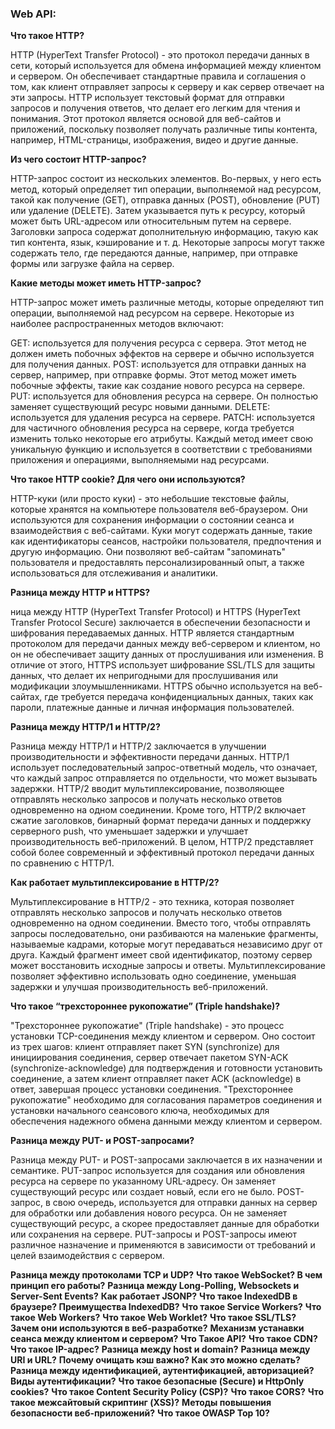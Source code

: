 <h3>
  <span>Web API:</span>
</h3>

**Что такое HTTP?**

HTTP (HyperText Transfer Protocol) - это протокол передачи данных в сети, который используется для обмена информацией между клиентом и сервером. Он обеспечивает стандартные правила и соглашения о том, как клиент отправляет запросы к серверу и как сервер отвечает на эти запросы. HTTP использует текстовый формат для отправки запросов и получения ответов, что делает его легким для чтения и понимания. Этот протокол является основой для веб-сайтов и приложений, поскольку позволяет получать различные типы контента, например, HTML-страницы, изображения, видео и другие данные.

**Из чего состоит HTTP-запрос?**

HTTP-запрос состоит из нескольких элементов. Во-первых, у него есть метод, который определяет тип операции, выполняемой над ресурсом, такой как получение (GET), отправка данных (POST), обновление (PUT) или удаление (DELETE). Затем указывается путь к ресурсу, который может быть URL-адресом или относительным путем на сервере. Заголовки запроса содержат дополнительную информацию, такую как тип контента, язык, кэширование и т. д. Некоторые запросы могут также содержать тело, где передаются данные, например, при отправке формы или загрузке файла на сервер.

**Какие методы может иметь HTTP-запрос?**

HTTP-запрос может иметь различные методы, которые определяют тип операции, выполняемой над ресурсом на сервере. Некоторые из наиболее распространенных методов включают:

GET: используется для получения ресурса с сервера. Этот метод не должен иметь побочных эффектов на сервере и обычно используется для получения данных.
POST: используется для отправки данных на сервер, например, при отправке формы. Этот метод может иметь побочные эффекты, такие как создание нового ресурса на сервере.
PUT: используется для обновления ресурса на сервере. Он полностью заменяет существующий ресурс новыми данными.
DELETE: используется для удаления ресурса на сервере.
PATCH: используется для частичного обновления ресурса на сервере, когда требуется изменить только некоторые его атрибуты.
Каждый метод имеет свою уникальную функцию и используется в соответствии с требованиями приложения и операциями, выполняемыми над ресурсами.

**Что такое HTTP cookie? Для чего они используются?**

HTTP-куки (или просто куки) - это небольшие текстовые файлы, которые хранятся на компьютере пользователя веб-браузером. Они используются для сохранения информации о состоянии сеанса и взаимодействия с веб-сайтами. Куки могут содержать данные, такие как идентификаторы сеансов, настройки пользователя, предпочтения и другую информацию. Они позволяют веб-сайтам "запоминать" пользователя и предоставлять персонализированный опыт, а также использоваться для отслеживания и аналитики.

**Разница между HTTP и HTTPS?**

ница между HTTP (HyperText Transfer Protocol) и HTTPS (HyperText Transfer Protocol Secure) заключается в обеспечении безопасности и шифрования передаваемых данных. HTTP является стандартным протоколом для передачи данных между веб-сервером и клиентом, но он не обеспечивает защиту данных от прослушивания или изменения. В отличие от этого, HTTPS использует шифрование SSL/TLS для защиты данных, что делает их непригодными для прослушивания или модификации злоумышленниками. HTTPS обычно используется на веб-сайтах, где требуется передача конфиденциальных данных, таких как пароли, платежные данные и личная информация пользователей.

**Разница между HTTP/1 и HTTP/2?**

Разница между HTTP/1 и HTTP/2 заключается в улучшении производительности и эффективности передачи данных. HTTP/1 использует последовательный запрос-ответный модель, что означает, что каждый запрос отправляется по отдельности, что может вызывать задержки. HTTP/2 вводит мультиплексирование, позволяющее отправлять несколько запросов и получать несколько ответов одновременно на одном соединении. Кроме того, HTTP/2 включает сжатие заголовков, бинарный формат передачи данных и поддержку серверного push, что уменьшает задержки и улучшает производительность веб-приложений. В целом, HTTP/2 представляет собой более современный и эффективный протокол передачи данных по сравнению с HTTP/1.

**Как работает мультиплексирование в HTTP/2?**

Мультиплексирование в HTTP/2 - это техника, которая позволяет отправлять несколько запросов и получать несколько ответов одновременно на одном соединении. Вместо того, чтобы отправлять запросы последовательно, они разбиваются на маленькие фрагменты, называемые кадрами, которые могут передаваться независимо друг от друга. Каждый фрагмент имеет свой идентификатор, поэтому сервер может восстановить исходные запросы и ответы. Мультиплексирование позволяет эффективно использовать одно соединение, уменьшая задержки и улучшая производительность веб-приложений.

**Что такое “трехстороннее рукопожатие” (Triple handshake)?**


"Трехстороннее рукопожатие" (Triple handshake) - это процесс установки TCP-соединения между клиентом и сервером. Оно состоит из трех шагов: клиент отправляет пакет SYN (synchronize) для инициирования соединения, сервер отвечает пакетом SYN-ACK (synchronize-acknowledge) для подтверждения и готовности установить соединение, а затем клиент отправляет пакет ACK (acknowledge) в ответ, завершая процесс установки соединения. "Трехстороннее рукопожатие" необходимо для согласования параметров соединения и установки начального сеансового ключа, необходимых для обеспечения надежного обмена данными между клиентом и сервером.

**Разница между PUT- и POST-запросами?**

Разница между PUT- и POST-запросами заключается в их назначении и семантике. PUT-запрос используется для создания или обновления ресурса на сервере по указанному URL-адресу. Он заменяет существующий ресурс или создает новый, если его не было. POST-запрос, в свою очередь, используется для отправки данных на сервер для обработки или добавления нового ресурса. Он не заменяет существующий ресурс, а скорее предоставляет данные для обработки или сохранения на сервере. PUT-запросы и POST-запросы имеют различное назначение и применяются в зависимости от требований и целей взаимодействия с сервером.

**Разница между протоколами TCP и UDP?**
**Что такое WebSocket? В чем принцип его работы?**
**Разница между Long-Polling, Websockets и Server-Sent Events?**
**Как работает JSONP?**
**Что такое IndexedDB в браузере? Преимущества IndexedDB?**
**Что такое Service Workers?**
**Что такое Web Workers?**
**Что такое Web Worklet?**
**Что такое SSL/TLS? Зачем они используются в веб-разработке?**
**Механизм устанавки сеанса между клиентом и сервером?**
**Что Такое API?**
**Что такое CDN?**
**Что такое IP-адрес?**
**Разница между host и domain?**
**Разница между URI и URL?**
**Почему очищать кэш важно? Как это можно сделать?**
**Разница между идентификацией, аутентификацией, авторизацией?**
**Виды аутентификации?**
**Что такое безопасные (Secure) и HttpOnly cookies?**
**Что такое Content Security Policy (CSP)?**
**Что такое CORS?**
**Что такое межсайтовый скриптинг (XSS)?**
**Методы повышения безопасности веб-приложений?**
**Что такое OWASP Top 10?**
